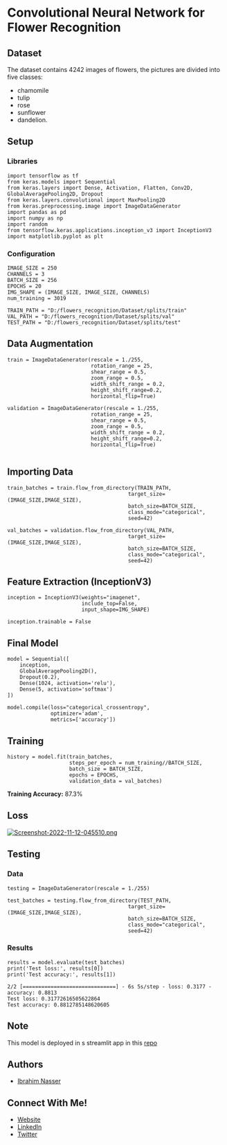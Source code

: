 
# Convolutional Neural Network for Flower Recognition

## Dataset
The dataset contains 4242 images of flowers, 
the pictures are divided into five classes:
- chamomile
- tulip
- rose
- sunflower
- dandelion.

## Setup

### Libraries
```
import tensorflow as tf
from keras.models import Sequential
from keras.layers import Dense, Activation, Flatten, Conv2D, GlobalAveragePooling2D, Dropout
from keras.layers.convolutional import MaxPooling2D
from keras.preprocessing.image import ImageDataGenerator
import pandas as pd
import numpy as np
import random
from tensorflow.keras.applications.inception_v3 import InceptionV3
import matplotlib.pyplot as plt
```

### Configuration
```
IMAGE_SIZE = 250
CHANNELS = 3
BATCH_SIZE = 256
EPOCHS = 20
IMG_SHAPE = (IMAGE_SIZE, IMAGE_SIZE, CHANNELS)
num_training = 3019

TRAIN_PATH = "D:/flowers_recognition/Dataset/splits/train"
VAL_PATH = "D:/flowers_recognition/Dataset/splits/val"
TEST_PATH = "D:/flowers_recognition/Dataset/splits/test"

```

## Data Augmentation
```
train = ImageDataGenerator(rescale = 1./255,
                           rotation_range = 25,
                           shear_range = 0.5,
                           zoom_range = 0.5,
                           width_shift_range = 0.2,
                           height_shift_range=0.2,
                           horizontal_flip=True)

validation = ImageDataGenerator(rescale = 1./255,
                           rotation_range = 25,
                           shear_range = 0.5,
                           zoom_range = 0.5,
                           width_shift_range = 0.2,
                           height_shift_range=0.2,
                           horizontal_flip=True)
                          
```


## Importing Data
```
train_batches = train.flow_from_directory(TRAIN_PATH, 
                                       target_size=(IMAGE_SIZE,IMAGE_SIZE), 
                                       batch_size=BATCH_SIZE, 
                                       class_mode="categorical",
                                       seed=42)

val_batches = validation.flow_from_directory(VAL_PATH, 
                                       target_size=(IMAGE_SIZE,IMAGE_SIZE), 
                                       batch_size=BATCH_SIZE, 
                                       class_mode="categorical",
                                       seed=42)
```

## Feature Extraction (InceptionV3)
```
inception = InceptionV3(weights="imagenet",
                        include_top=False,
                        input_shape=IMG_SHAPE)

inception.trainable = False
```

## Final Model
```
model = Sequential([
    inception,
    GlobalAveragePooling2D(),
    Dropout(0.2),
    Dense(1024, activation='relu'),
    Dense(5, activation='softmax')
])

model.compile(loss="categorical_crossentropy",
              optimizer='adam',
              metrics=['accuracy'])
```

## Training
```
history = model.fit(train_batches,
                    steps_per_epoch = num_training//BATCH_SIZE,
                    batch_size = BATCH_SIZE,
                    epochs = EPOCHS,
                    validation_data = val_batches)
```
**Training Accuracy:** 87.3%

## Loss
[![Screenshot-2022-11-12-045510.png](https://i.postimg.cc/QdqzWKCF/Screenshot-2022-11-12-045510.png)](https://postimg.cc/bZsg7JQP)

## Testing
### Data
```
testing = ImageDataGenerator(rescale = 1./255)

test_batches = testing.flow_from_directory(TEST_PATH, 
                                       target_size=(IMAGE_SIZE,IMAGE_SIZE), 
                                       batch_size=BATCH_SIZE, 
                                       class_mode="categorical",
                                       seed=42)
```
### Results
```
results = model.evaluate(test_batches)
print('Test loss:', results[0])
print('Test accuracy:', results[1])
```

```
2/2 [==============================] - 6s 5s/step - loss: 0.3177 - accuracy: 0.8813
Test loss: 0.31772616505622864
Test accuracy: 0.8812785148620605
```
## Note
This model is deployed in s streamlit app in this [repo](https://github.com/96ibman/streamlit-flower-recognition)

## Authors
- [Ibrahim Nasser](https://github.com/96ibman)


## Connect With Me!
- [Website](https://96ibman.github.io/ibrahim-nasser/)
- [LinkedIn](https://www.linkedin.com/in/ibrahimnasser96/)
- [Twitter](https://twitter.com/mleng_ibrahim)
